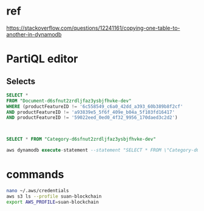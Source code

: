 # ref
https://stackoverflow.com/questions/12241161/copying-one-table-to-another-in-dynamodb


# PartiQL editor
## Selects
```sql
SELECT *
FROM "Document-d6sfnut2zrdljfaz3ysbjfhvke-dev"
WHERE (productFeatureID != '6c558549_c6a0_42dd_a393_60b389b8f2cf' 
AND productFeatureID != 'a93839e5_5f6f_409e_b04a_5f103fd16417'
AND productFeatureID != '59022eed_0ed0_4f32_9956_170daed3c2d2')



SELECT * FROM "Category-d6sfnut2zrdljfaz3ysbjfhvke-dev"

aws dynamodb execute-statement --statement "SELECT * FROM \"Category-d6sfnut2zrdljfaz3ysbjfhvke-dev\""

```


# commands

```sh
nano ~/.aws/credentials
aws s3 ls --profile suan-blockchain
export AWS_PROFILE=suan-blockchain



```